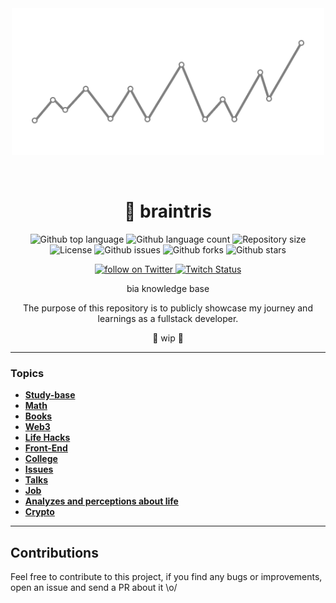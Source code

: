 <div align="center" id="top"> 
    <img width="500" src="./img/img-readme.png" />

&#xa0;

<!-- <a href="https://myfullstackjourney.netlify.app">Demo</a> -->
</div>

<h1 align="center">
🧠 braintris
</h1>

<p align="center">
  <img alt="Github top language" src="https://img.shields.io/github/languages/top/biantris/my-fullstack-journey?color=56BEB8">

  <img alt="Github language count" src="https://img.shields.io/github/languages/count/biantris/my-fullstack-journey?color=56BEB8">

  <img alt="Repository size" src="https://img.shields.io/github/repo-size/biantris/my-fullstack-journey?color=56BEB8">

  <img alt="License" src="https://img.shields.io/github/license/biantris/my-fullstack-journey?color=56BEB8">

  <img alt="Github issues" src="https://img.shields.io/github/issues/biantris/my-fullstack-journey?color=56BEB8" />

  <img alt="Github forks" src="https://img.shields.io/github/forks/biantris/my-fullstack-journey?color=56BEB8" />

  <img alt="Github stars" src="https://img.shields.io/github/stars/biantris/my-fullstack-journey?color=56BEB8" />
</p>

<p align="center">
    <a href="https://twitter.com/intent/follow?screen_name=biantris_">
        <img src="https://img.shields.io/twitter/follow/biantris_?style=social&logo=twitter"
        alt="follow on Twitter">
    </a>
    <a href="https://www.twitch.tv/biantriz">
    <img alt="Twitch Status" src="https://img.shields.io/twitch/status/biantriz?style=social">
    </a>
</p>

<div align="center">
bia knowledge base
    
The purpose of this repository is to publicly showcase my journey and learnings as a fullstack developer.
</div>

<p align="center">
🚧 wip 🚧
</p>

---

### Topics 

- [**Study-base**](https://gist.github.com/biantris/698cf1e4c2a9a677e3c96bfd15f1fd54)
- [**Math**]()
- [**Books**]()
- [**Web3**]()
- [**Life Hacks**](https://github.com/biantris/my-fullstack-journey/blob/master/src/life-hacks/life-hacks.md)
- [**Front-End**](https://github.com/biantris/my-fullstack-journey/blob/master/src/front-end/front-end.md)
- [**College**](https://github.com/biantris/my-fullstack-journey/blob/master/src/college/college.md)
- [**Issues**](https://github.com/biantris/my-fullstack-journey/blob/master/src/issues/issues.md)
- [**Talks**](https://github.com/biantris/my-fullstack-journey/blob/master/src/talks/talks.md)
- [**Job**](https://github.com/biantris/my-fullstack-journey/blob/master/src/job/job.md)
- [**Analyzes and perceptions about life**](https://github.com/biantris/my-fullstack-journey/blob/master/src/analyzes-perceptions/analyzes-perceptions.md)
- [**Crypto**](https://github.com/biantris/my-fullstack-journey/blob/master/src/crypto/crypto.md)

---

## Contributions

Feel free to contribute to this project, if you find any bugs or improvements, open an issue and send a PR about it \o/
